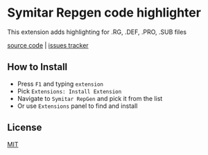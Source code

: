 # Symitar Repgen code highlighter 
This extension adds highlighting for .RG, .DEF, .PRO, .SUB files

[source code](https://bitbucket.org/DuC/vscode-symitar-repgen) | [issues tracker](https://bitbucket.org/DuC/vscode-symitar-repgen/issues)

## How to Install
* Press `F1` and typing `extension`
* Pick `Extensions: Install Extension`
* Navigate to `Symitar RepGen` and pick it from the list
* Or use `Extensions` panel to find and install


## License
[MIT](https://bitbucket.org/DuC/vscode-symitar-repgen/src/98640ea17ee97eab7ef1ef53446e6ab8618664ba/LICENSE?fileviewer=file-view-default)